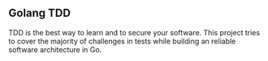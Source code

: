 ## Golang TDD

TDD is the best way to learn and to secure your software. This project tries to cover the majority of challenges in tests while building an reliable software architecture in Go.
